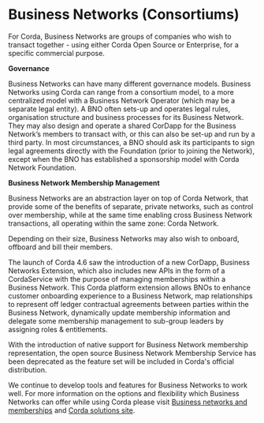 # Business Networks (Consortiums)

For Corda, Business Networks are groups of companies who wish to transact together - using either Corda Open Source or Enterprise, for a specific commercial purpose. 

**Governance**

Business Networks can have many different governance models. Business Networks using Corda can range from a consortium model, to a more centralized model with a Business Network Operator (which may be a separate legal entity). A BNO often sets-up and operates legal rules, organisation structure and business processes for its Business Network. They may also design and operate a shared CorDapp for the Business Network’s members to transact with, or this can also be set-up and run by a third party. In most circumstances, a BNO should ask its participants to sign legal agreements directly with the Foundation (prior to joining the Network), except when the BNO has established a sponsorship model with Corda Network Foundation.


**Business Network Membership Management**

Business Networks are an abstraction layer on top of Corda Network, that provide some of the benefits of separate, private networks, such as control over membership, while at the same time enabling cross Business Network transactions, all operating within the same zone: Corda Network.

Depending on their size, Business Networks may also wish to onboard, offboard and bill their members. 

The launch of Corda 4.6 saw the introduction of a new CorDapp, Business Networks Extension, which also includes new APIs in the form of a CordaService with the purpose of managing memberships within a Business Network. This Corda platform extension allows BNOs to enhance customer onboarding experience to a Business Network, map relationships to represent off ledger contractual agreements between parties within the Business Network, dynamically update membership information and delegate some membership management to sub-group leaders by assigning roles & entitlements.

With the introduction of native support for Business Network membership representation, the open source Business Network Membership Service has been deprecated as the feature set will be included in Corda's official distribution.

We continue to develop tools and features for Business Networks to work well. For more information on the options and flexibility which Business Networks can offer while using Corda please visit [Business networks and memberships](https://github.com/corda/bn-extension) and [Corda solutions site](https://solutions.corda.net/business-networks/intro.html).










